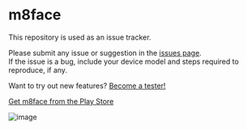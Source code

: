 # m8face

This repository is used as an issue tracker.  

Please submit any issue or suggestion in the [issues page](https://github.com/rdnt/m8face/issues).  
If the issue is a bug, include your device model and steps required to reproduce, if any.

Want to try out new features? [Become a tester!](https://play.google.com/apps/testing/dev.rdnt.m8face)

[Get m8face from the Play Store](https://play.google.com/store/apps/details?id=dev.rdnt.m8face)

![image](https://user-images.githubusercontent.com/17600197/213029406-018a5c66-726a-4bb5-92b0-723fb922da9f.png)
